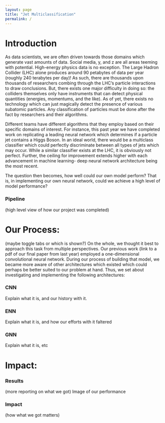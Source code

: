 ```yaml
---
layout: page
title: "Jet Multiclassification"
permalink: /
---
```


# Introduction

As data scientists, we are often driven towards those domains which generate vast amounts of data.  Social media, y, and z are all areas teeming with potential.  High-energy physics data is no exception.  The Large Hadron Collider (LHC) alone produces around 90 petabytes of data per year (roughly 240 terabytes per day)!  As such, there are thousands upon thousands of researchers combing through the LHC’s particle interactions to draw conclusions.  But, there exists one major difficulty in doing so:  the colliders themselves only have instruments that can detect physical quantities (energies, momentums, and the like).  As of yet, there exists no technology which can just magically detect the presence of various subatomic particles.  Any classification of particles must be done after the fact by researchers and their algorithms.

Different teams have different algorithms that they employ based on their specific domains of interest.  For instance, this past year we have completed work on replicating a leading neural network which determines if a particle jet contains a Higgs Boson.  In an ideal world, there would be a multiclass classifier which could perfectly discriminate between all types of jets which may occur.  While a similar classifier exists at the LHC, it is obviously not perfect.  Further, the ceiling for improvement extends higher with each advancement in machine learning- deep neural network architecture being the most recent.

The question then becomes, how well could our own model perform? That is, in implementing our own neural network, could we achieve a high level of model performance?

### Pipeline
(high level view of how our project was completed)

# Our Process:
(maybe toggle tabs or which is shown?)
On the whole, we thought it best to approach this task from multiple perspectives.  Our previous work (link to a pdf of our final paper from last year) employed a one-dimensional convolutional neural network.  During our process of building that model, we became more aware of other architectures which existed which could perhaps be better suited to our problem at hand.  Thus, we set about investigating and implementing the following architectures:

### CNN
Explain what it is, and our history with it.
### ENN
Explain what it is, and how our efforts with it faltered
### GNN
Explain what it is, etc


# Impact:
### Results
(more reporting on what we got)
Image of our performance

### Impact
(how what we got matters)



<!--- You can use the [editor on GitHub](https://github.com/sharmimathur/multiclassification-particle-jets/edit/gh-pages/README.md) to maintain and preview the content for your website in Markdown files. -->

<!--- Whenever you commit to this repository, GitHub Pages will run [Jekyll](https://jekyllrb.com/) to rebuild the pages in your site, from the content in your Markdown files. -->

<!--- ### Markdown -->

<!--- Markdown is a lightweight and easy-to-use syntax for styling your writing. It includes conventions for -->

<!--- - Bulleted -->
<!--- - List -->

<!--- 1. Numbered -->
<!--- 2. List -->

<!--- **Bold** and _Italic_ and `Code` text -->

<!--- [Link](url) and ![Image](src) -->

<!--- For more details see [GitHub Flavored Markdown](https://guides.github.com/features/mastering-markdown/). --->

<!--- ### Jekyll Themes -->

<!--- Your Pages site will use the layout and styles from the Jekyll theme you have selected in your [repository settings](https://github.com/sharmimathur/multiclassification-particle-jets/settings). The name of this theme is saved in the Jekyll `_config.yml` configuration file. --->

<!--- ### Support or Contact --->

<!--- Having trouble with Pages? Check out our [documentation](https://docs.github.com/categories/github-pages-basics/) or [contact support](https://support.github.com/contact) and we’ll help you sort it out. --->
